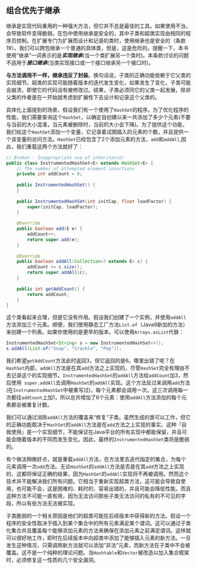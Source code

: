 ## 组合优先于继承

继承是实现代码重用的一种强大方法，但它并不总是最佳的工具。如果使用不当，会导致软件变得脆弱。在包中使用继承是安全的，其中子类和超类实现由相同的程序员控制。在扩展专门为扩展而设计和记录的类时，使用继承也是安全的（条款19）。我们可以跨包继承一个普通的具体类，但是，这是危险的。提醒一下，本书使用“继承”一词表示的是***实现继承***(当一个类扩展另一个类时)。本条款讨论的问题不适用于***接口继承***(当类实现接口或一个接口继承另一个接口时)。

**与方法调用不一样，继承违反了封装**。换句话说，子类的正确功能依赖于它父类的实现细节。超类的实现可能随着版本的迭代发生变化，如果发生了变化，子类可能会崩溃，即使它的代码没有被修改过。结果，子类必须同它的父类一起发展，除非父类的作者是在一开始就考虑到扩展性下去设计和记录这个父类的。

具体化上面提到的场景，假设我们有一个使用了`HashSet`的程序。为了优化程序的性能，我们需要查询这个`HashSet`，以确定自创建以来一共添加了多少个元素(不要与当前的大小混淆，当元素被删除时，当前的大小会下降)。为了提供这个功能，我们给这个`HashSet`添加一个变量，它记录着试图插入的元素的个数，并且提供一个该变量的访问方法。`HashSet`已经包含了2个添加元素的方法，`add`和`addAll`,因此，我们重载这两个方法就好了：

```java
// Broken - Inappropriate use of inheritance!
public class InstrumentedHashSet<E> extends HashSet<E> {
	// The number of attempted element insertions
	private int addCount = 0;
    
	public InstrumentedHashSet() {
	}
    
	public InstrumentedHashSet(int initCap, float loadFactor) {
		super(initCap, loadFactor);
	}
    
    @Override
    public boolean add(E e) {
		addCount++;
		return super.add(e);
	}
    
	@Override
    public boolean addAll(Collection<? extends E> c) {
        addCount += c.size();
        return super.addAll(c);
    }
    
    public int getAddCount() {
    	return addCount;
    }
}
```

这个类看起来合理，但是它没有作用。假设我们创建了一个实例，并使用`addAll`方法添加三个元素。顺便，我们使用静态工厂方法`List.of`（Java9新加的方法）来创建一个列表。如果你使用的是更早的版本。可以使用`Arrays.asList`代替：

```java
InstrumentedHashSet<String> s = new InstrumentedHashSet<>();
s.addAll(List.of("Snap", "Crackle", "Pop"));
```

我们希望`getAddCount`方法此时返回3，但它返回的是6。哪里出错了呢？在`HashSet`内部，`addAll`方法是在其`add`方法之上实现的，尽管`HashSet`完全有理由不去记录这个的实现细节。`InstrumentedHashSet`的`addAll`方法给`addCount`加3，然后使用` super.addAll`去调用`HashSet`的`addAll`实现。这个方法反过来调用`add`方法(在`InstrumentedHashSet`中被重写过)，每个元素都会调用一次。这三次调用每一次都往`addCount`上加1，所以总共增加了6个元素：使用`addAll`方法添加的每个元素都会被重复计数。

我们可以通过消除`addAll`方法的覆盖来“修复”子类。虽然生成的类可以工作，但它的正确功能取决于`HashSet`的`addAll`方法是在`add`方法之上实现的事实。这种『自我使用』是一个实现细节，不能保证在Java平台的所有实现中都能保留，并且可能会随着版本的不同而发生变化。因此，最终的`InstrumentedHashSet`类将是脆弱的。

有个做法稍微好点，就是重载`addAll`方法，在方法里去迭代指定的集合，为每个元素调用一次`add`方法。无论`HashSet`的`addAll`方法是否是在其`add`方法之上实现的，这都将保证正确的结果，因为`HashSet`的`addAll`实现将不再被调用。然而这个技术并不能解决我们所有问题。它相当于重新实现超类方法，这可能会导致自使用，也可能不会，这是困难的、耗时的、容易出错的，并且可能会降低性能。而且这种方法不可能一直有用，因为无法访问那些子类无法访问的私有的不可见的字段，所以有些方法无法被实现。

子类脆弱的一个相关原因是他们的超类可能在后续版本中获得新的方法。假设一个程序的安全性取决于插入到某个集合中的所有元素满足某个谓词。这可以通过子类化集合并且覆盖每个能够添加元素的方法来确保在添加元素之前满足谓词。这样就可以很好地工作，即时在后续版本中向超类中添加了能够插入元素的新方法。一旦发生这种情况，只需调用新方法就可以添加“非法”元素，而新方法在子类中不会被覆盖。这不是一个纯粹的理论问题。当`Hashtable`和`Vector`被改造以加入集合框架时，必须修复这一性质的几个安全漏洞。